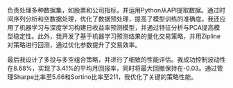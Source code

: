负责处理多种数据集，如股票和公司指标，并运用Python从API提取数据。通过时间序列分析和空数据处理，优化了数据预处理，提高了模型训练的准确度。我还应用了机器学习与深度学习构建日收益率预测模型，并通过特征分析与PCA提高模型稳定性。此外，我开发了基于机器学习预测结果的量化交易策略，并用Zipline对策略进行回测，通过优化参数提升了交易效率。

最后我设计了多投与多空组合策略，并进行了细致的性能评估。我成功控制波动性在8.68%，实现了3.41%的平均月回报率，同时将最大回撤保持在-0.03。通过管理Sharpe比率至5.66和Sortino比率至211，我优化了关键的策略性能。
